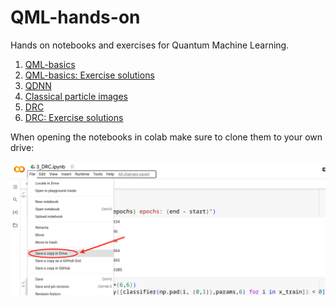 # QML-hands-on
Hands on notebooks and exercises for Quantum Machine Learning.



1. [QML-basics](https://colab.research.google.com/drive/19rhlraaT_YxgvPuNtI6MQjydYtfMZima?usp=sharing)
2. [QML-basics: Exercise solutions](https://colab.research.google.com/drive/1VxXjTMt7abidloR73ec2IuPHEo6JJT60?usp=sharing)
3. [QDNN](https://colab.research.google.com/drive/1epdIdu6wZBJgBd-SW9kxoWSVSZBXkT9D?usp=sharing)
4. [Classical particle images](https://colab.research.google.com/drive/13Pfrs9_rylL1OFu5qJ9xLbWu2jejY5oD?usp=sharing)
5. [DRC](https://colab.research.google.com/drive/1xKiauBa0TT4CTRnEwkF3pdjW41eUAdcf?usp=sharing)
6. [DRC: Exercise solutions](https://colab.research.google.com/drive/1b9be2RBM0cSpXgyIFHQYStks9pYeLck_?usp=sharing)

When opening the notebooks in colab make sure to clone them to your own drive:

![clone](assets/copynb2_e.png)
